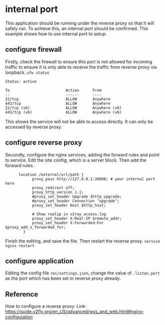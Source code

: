 
# internal port

This application should be running under the reverse proxy so that it will safely run.
To achieve this, an internal port should be confirmed.
This example shows how to use internal port to setup.

## configure firewall

Firstly, check the firewall to ensure this port is not allowed for incoming traffic to ensure it is only able to receive the traffic from reverse proxy via loopback.
`ufw status`

```
Status: active

To                         Action      From
--                         ------      ----
22/tcp                     ALLOW       Anywhere
443/tcp                    ALLOW       Anywhere
22/tcp (v6)                ALLOW       Anywhere (v6)
443/tcp (v6)               ALLOW       Anywhere (v6)
```
This shows the service will not be able to access directly. It can only be accessed by reverse proxy.

## configure reverse proxy

Secondly, configure the nginx services, adding the forward rules and point to service.
Edit the site config, which is a server block.
Then add the forward rules.

```
      location /external/url/path {
            proxy_pass http://127.0.0.1:38000; # your internal port here
            proxy_redirect off;
            proxy_http_version 1.1;
            #proxy_set_header Upgrade $http_upgrade;
            #proxy_set_header Connection "upgrade";
            proxy_set_header Host $http_host;

            # Show realip in v2ray access.log
            proxy_set_header X-Real-IP $remote_addr;
            proxy_set_header X-Forwarded-For $proxy_add_x_forwarded_for;
        }
```
Finish the editing, and save the file.
Then restart the reverse proxy.
`service nginx restart`

## configure application

Editing the config file `res/settings.json`, change the value of `.listen.port` as the port which has been set in reverse proxy already.

## Reference
How to configure a reverse proxy:
Link: https://guide.v2fly.org/en_US/advanced/wss_and_web.html#nginx-configuration
